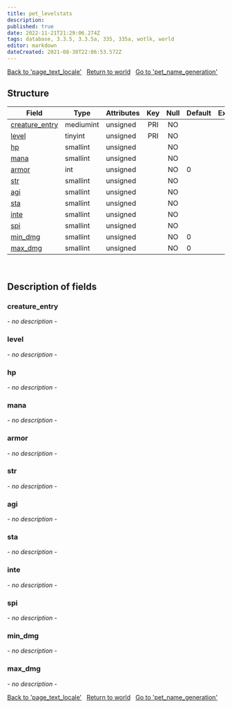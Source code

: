 ```yaml
---
title: pet_levelstats
description: 
published: true
date: 2022-11-21T21:29:06.274Z
tags: database, 3.3.5, 3.3.5a, 335, 335a, wotlk, world
editor: markdown
dateCreated: 2021-08-30T22:06:53.572Z
---
```


<a href="https://trinitycore.info/en/database/335/world/page_text_locale" class="mt-5 v-btn v-btn--depressed v-btn--flat v-btn--outlined theme--light v-size--default darkblue--text text--lighten-3"><span class="v-btn__content"><i aria-hidden="true" class="v-icon notranslate v-icon--left mdi mdi-arrow-left theme--light"></i><span>Back to 'page_text_locale'</span></span></a>&nbsp;&nbsp;&nbsp;<a href="https://trinitycore.info/en/database/335/world/home" class="mt-5 v-btn v-btn--depressed v-btn--flat v-btn--outlined theme--light v-size--default darkblue--text text--lighten-3"><span class="v-btn__content"><i aria-hidden="true" class="v-icon notranslate v-icon--left mdi mdi-home-outline theme--light"></i><span>Return to world</span></span></a>&nbsp;&nbsp;&nbsp;<a href="https://trinitycore.info/en/database/335/world/pet_name_generation" class="mt-5 v-btn v-btn--depressed v-btn--flat v-btn--outlined theme--light v-size--default darkblue--text text--lighten-3"><span class="v-btn__content"><span>Go to 'pet_name_generation'</span><i aria-hidden="true" class="v-icon notranslate v-icon--right mdi mdi-arrow-right theme--light"></i></span></a>

## Structure

| Field | Type | Attributes | Key | Null | Default | Extra | Comment |
| --- | --- | --- | :---: | :---: | --- | --- | --- |
| [creature_entry](#creature_entry) | mediumint | unsigned | PRI | NO |  |  |  |
| [level](#level) | tinyint | unsigned | PRI | NO |  |  |  |
| [hp](#hp) | smallint | unsigned |  | NO |  |  |  |
| [mana](#mana) | smallint | unsigned |  | NO |  |  |  |
| [armor](#armor) | int | unsigned |  | NO | 0 |  |  |
| [str](#str) | smallint | unsigned |  | NO |  |  |  |
| [agi](#agi) | smallint | unsigned |  | NO |  |  |  |
| [sta](#sta) | smallint | unsigned |  | NO |  |  |  |
| [inte](#inte) | smallint | unsigned |  | NO |  |  |  |
| [spi](#spi) | smallint | unsigned |  | NO |  |  |  |
| [min_dmg](#min_dmg) | smallint | unsigned |  | NO | 0 |  |  |
| [max_dmg](#max_dmg) | smallint | unsigned |  | NO | 0 |  |  |
&nbsp;
## Description of fields

### creature_entry
*- no description -*
&nbsp;

### level
*- no description -*
&nbsp;

### hp
*- no description -*
&nbsp;

### mana
*- no description -*
&nbsp;

### armor
*- no description -*
&nbsp;

### str
*- no description -*
&nbsp;

### agi
*- no description -*
&nbsp;

### sta
*- no description -*
&nbsp;

### inte
*- no description -*
&nbsp;

### spi
*- no description -*
&nbsp;

### min_dmg
*- no description -*
&nbsp;

### max_dmg
*- no description -*
&nbsp;

<a href="https://trinitycore.info/en/database/335/world/page_text_locale" class="mt-5 v-btn v-btn--depressed v-btn--flat v-btn--outlined theme--light v-size--default darkblue--text text--lighten-3"><span class="v-btn__content"><i aria-hidden="true" class="v-icon notranslate v-icon--left mdi mdi-arrow-left theme--light"></i><span>Back to 'page_text_locale'</span></span></a>&nbsp;&nbsp;&nbsp;<a href="https://trinitycore.info/en/database/335/world/home" class="mt-5 v-btn v-btn--depressed v-btn--flat v-btn--outlined theme--light v-size--default darkblue--text text--lighten-3"><span class="v-btn__content"><i aria-hidden="true" class="v-icon notranslate v-icon--left mdi mdi-home-outline theme--light"></i><span>Return to world</span></span></a>&nbsp;&nbsp;&nbsp;<a href="https://trinitycore.info/en/database/335/world/pet_name_generation" class="mt-5 v-btn v-btn--depressed v-btn--flat v-btn--outlined theme--light v-size--default darkblue--text text--lighten-3"><span class="v-btn__content"><span>Go to 'pet_name_generation'</span><i aria-hidden="true" class="v-icon notranslate v-icon--right mdi mdi-arrow-right theme--light"></i></span></a>
